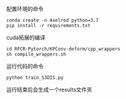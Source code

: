 配置环境的命令
```
conda create -n Axelrod python=3.7
pip install -r requirements.txt
```
cuda拓展的编译
```
cd RFCR-Pytorch/KPConv-deform/cpp_wrappers
sh compile_wrappers.sh
```

运行代码的命令
```
python train_S3DIS.py 
```
运行结束后会生成一个results文件夹
